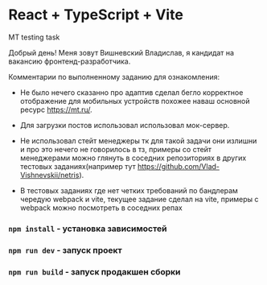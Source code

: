 # React + TypeScript + Vite

MT testing task

Добрый день! Меня зовут Вишневский Владислав, я кандидат на вакансию фронтенд-разработчика.

Комментарии по выполненному заданию для ознакомления:

- Не было нечего сказанно про адаптив сделал бегло корректное отображение для мобильных устройств похожее наваш основной ресурс https://mt.ru/.

- Для загрузки постов использовал использовал мок-сервер.

- Не использовал стейт менеджеры тк для такой задачи они излишни и про это нечего не говорилось в тз, примеры со стейт менеджерами можно глянуть в соседних репозиториях в других тестовых заданиях(например тут https://github.com/Vlad-Vishnevskii/netris).

- В тестовых заданиях где нет четких требований по бандлерам чередую webpack и vite, текущее задание сделал на vite, примеры с webpack можно посмотреть в соседних репах

### `npm install` - установка зависимостей

### `npm run dev` - запуск проект

### `npm run build` - запуск продакшен сборки
